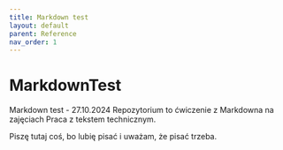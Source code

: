 ```yaml
---
title: Markdown test
layout: default
parent: Reference
nav_order: 1
---
```


# MarkdownTest
 Markdown test - 27.10.2024
Repozytorium to ćwiczenie z Markdowna na zajęciach Praca z tekstem technicznym.

Piszę tutaj coś, bo lubię pisać i uważam, że pisać trzeba.
